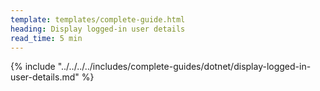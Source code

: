 ```yaml
---
template: templates/complete-guide.html
heading: Display logged-in user details
read_time: 5 min
---
```


{% include "../../../../includes/complete-guides/dotnet/display-logged-in-user-details.md" %}